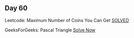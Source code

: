 ## Day 60

Leetcode: Maximum Number of Coins You Can Get
[SOLVED](https://leetcode.com/problems/maximum-number-of-coins-you-can-get/description/?envType=daily-question&envId=2023-11-24)

GeeksForGeeks: Pascal Triangle 
[Solve Now](https://www.geeksforgeeks.org/problems/pascal-triangle0652/1)
